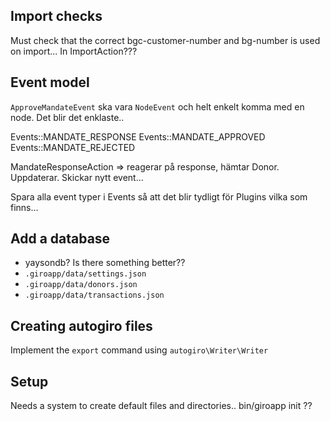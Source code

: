 Import checks
-------------
Must check that the correct bgc-customer-number and bg-number is used on import...
In ImportAction???

Event model
-----------
`ApproveMandateEvent` ska vara `NodeEvent` och helt enkelt komma med en node. Det blir det enklaste..

Events::MANDATE_RESPONSE
Events::MANDATE_APPROVED
Events::MANDATE_REJECTED

MandateResponseAction => reagerar på response, hämtar Donor. Uppdaterar. Skickar nytt event...

Spara alla event typer i Events så att det blir tydligt för Plugins vilka som finns...

Add a database
--------------
* yaysondb? Is there something better??
* `.giroapp/data/settings.json`
* `.giroapp/data/donors.json`
* `.giroapp/data/transactions.json`

Creating autogiro files
-----------------------
Implement the `export` command using `autogiro\Writer\Writer`

Setup
-----
Needs a system to create default files and directories..
bin/giroapp init ??
